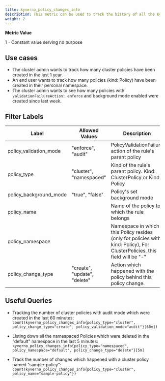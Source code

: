 ```yaml
---
title: kyverno_policy_changes_info
description: This metric can be used to track the history of all the Kyverno policies-related changes such as policy creations, updations and deletions.
weight: 2
---
```


**Metric Value**

1 - Constant value serving no purpose

## Use cases

* The cluster admin wants to track how many cluster policies have been created in the last 1 year.
* An end user wants to track how many policies (kind: Policy) have been created in their personal namespace.
* The cluster admin wants to see how many policies with `validationFailureAction: enforce` and background mode enabled were created since last week.

## Filter Labels

| Label                    | Allowed Values               | Description                                                                                                               |
| ------------------------ | ---------------------------- | ------------------------------------------------------------------------------------------------------------------------- |
| policy\_validation\_mode | "enforce", "audit"           | PolicyValidationFailure action of the rule's parent policy                                                               |
| policy\_type             | "cluster", "namespaced"      | Kind of the rule's parent policy. Kind: ClusterPolicy or Kind: Policy                                                     |
| policy\_background\_mode | "true", "false"              | Policy's set background mode                                                                                              |
| policy\_name             |                              | Name of the policy to which the rule belongs                                                                              |
| policy\_namespace        |                              | Namespace in which this Policy resides (only for policies with kind: Policy), For ClusterPolicies, this field will be "-" |
| policy\_change\_type     | "create", "update", "delete" | Action which happened with the policy behind this policy change.                                                          |

## Useful Queries

* Tracking the number of cluster policies with audit mode which were created in the last 60 minutes:<br>
`count(kyverno_policy_changes_info{policy_type="cluster", policy_change_type="create", policy_validation_mode="audit"}[60m])`

* Listing down all the namespaced Policies which were deleted in the “default" namespace in the last 5 minutes:<br>
`kyverno_policy_changes_info{policy_type="namespaced", policy_namespace="default", policy_change_type="delete"}[5m]`

* Track the number of changes which happened with a cluster policy named “sample-policy":<br>
`count(kyverno_policy_changes_info{policy_type="cluster", policy_name="sample-policy"})`

